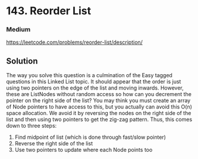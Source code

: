 # 143. Reorder List

### Medium

https://leetcode.com/problems/reorder-list/description/

## Solution

The way you solve this question is a culmination of the Easy tagged questions in this Linked List topic. It should appear that the order is just using two pointers on the edge of the list and moving inwards. However, these are ListNodes without random access so how can you decrement the pointer on the right side of the list? You may think you must create an array of Node pointers to have access to this, but you actually can avoid this O(n) space allocation. We avoid it by reversing the nodes on the right side of the list and then using two pointers to get the zig-zag pattern. Thus, this comes down to three steps:


1. Find midpoint of list (which is done through fast/slow pointer)
2. Reverse the right side of the list
3. Use two pointers to update where each Node points too